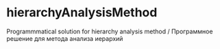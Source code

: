 # hierarchyAnalysisMethod
Programmmatical solution for hierarchy analysis method / Программное решение для метода анализа иерархий
